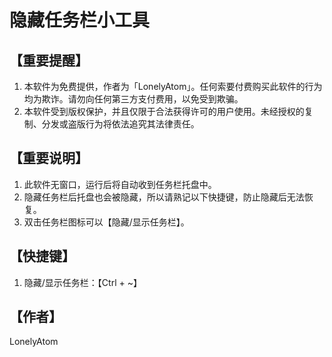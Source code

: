 
# 隐藏任务栏小工具

## 【重要提醒】

   1. 本软件为免费提供，作者为「LonelyAtom」。任何索要付费购买此软件的行为均为欺诈。请勿向任何第三方支付费用，以免受到欺骗。
   2. 本软件受到版权保护，并且仅限于合法获得许可的用户使用。未经授权的复制、分发或盗版行为将依法追究其法律责任。

## 【重要说明】

   1. 此软件无窗口，运行后将自动收到任务栏托盘中。
   2. 隐藏任务栏后托盘也会被隐藏，所以请熟记以下快捷键，防止隐藏后无法恢复。
   3. 双击任务栏图标可以【隐藏/显示任务栏】。

## 【快捷键】

   1. 隐藏/显示任务栏：【Ctrl + ~】

## 【作者】

LonelyAtom
